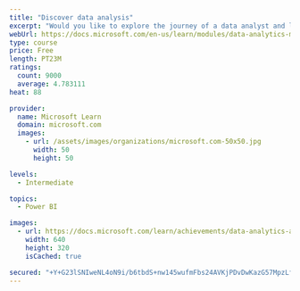 ```yaml
---
title: "Discover data analysis"
excerpt: "Would you like to explore the journey of a data analyst and learn how a data analyst tells a story with data? In this module, you will explore the different roles in data and learn the different tasks of a data analyst."
webUrl: https://docs.microsoft.com/en-us/learn/modules/data-analytics-microsoft/
type: course
price: Free
length: PT23M
ratings:
  count: 9000
  average: 4.783111
heat: 88

provider:
  name: Microsoft Learn
  domain: microsoft.com
  images:
    - url: /assets/images/organizations/microsoft.com-50x50.jpg
      width: 50
      height: 50

levels:
  - Intermediate

topics:
  - Power BI

images:
  - url: https://docs.microsoft.com/learn/achievements/data-analytics-and-microsoft-social.png
    width: 640
    height: 320
    isCached: true

secured: "+Y+G23lSNIweNL4oN9i/b6tbdS+nw145wufmFbs24AVKjPDvDwKazG57MpzLfjuxv1ysPQgsePh4RexZoqPlt/kiw1hJYzCKg767hLsdEM/jp2xnNXAEG4gXw0nwuyTrhYYWEvqThj8PXfdRG0w2HPYb26p3en+ul0zu/bq1MBDjOdZZjStZ/byAM0p/bc3OAe+si2m0was8YjUqfW2DMQ1t1b6TMA2ACwiZFRLl/U2pTJGJn2YQp65LU1gN+fdRbZhAbgLfBdE5NtqDuXujS0aNUFfcDDPBwoVao4JDMj1XsLJ/y9wUW8qBeImREuPeZYWNY6zU5cbdUARRBi2XG50zGkgf+xSAyTqams1JYTLBBgB+9KJUv8b1Sfvg1fuABKSKwOqAOrvQsD4MsRSV41QXfZRKzpICa75Nq3Ns1Vs=;WtizQFmVvrAoeAslVNdwiw=="
---
```


